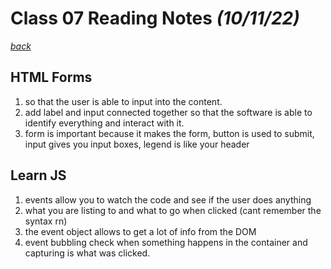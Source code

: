 # Class 07 Reading Notes *(10/11/22)*

[*back*](../README.md)

## HTML Forms

1. so that the user is able to input into the content.
2. add label and input connected together so that the software is able to identify everything and interact with it. 
3. form is important because it makes the form, button is used to submit, input gives you input boxes, legend is like your header

## Learn JS

1. events allow you to watch the code and see if the user does anything
2. what you are listing to and what to go when clicked (cant remember the syntax rn)
3. the event object allows to get a lot of info from the DOM
4. event bubbling check when something happens in the container and capturing is what was clicked.
